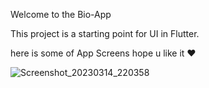 Welcome to the Bio-App

This project is a starting point for UI in Flutter.

here is some of App Screens hope u like it ❤

![Screenshot_20230314_220358](https://user-images.githubusercontent.com/109550336/225126562-b735c6bf-4b57-4a59-ad19-1a65f2b1bd5f.png)
